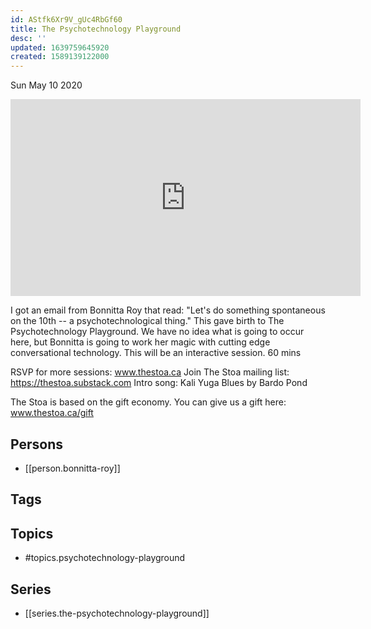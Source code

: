 ```yaml
---
id: AStfk6Xr9V_gUc4RbGf60
title: The Psychotechnology Playground
desc: ''
updated: 1639759645920
created: 1589139122000
---
```





Sun May 10 2020

<iframe width="560" height="315" src="https://www.youtube.com/embed/YrkFPaTr5fY" title="The Psychotechnology Playground w/ Bonnitta Roy (April 24th, 2020)" frameborder="0" allow="accelerometer; autoplay; clipboard-write; encrypted-media; gyroscope; picture-in-picture" allowfullscreen ></iframe>

I got an email from Bonnitta Roy that read: "Let's do something spontaneous on the 10th -- a psychotechnological thing." This gave birth to The Psychotechnology Playground. We have no idea what is going to occur here, but Bonnitta is going to work her magic with cutting edge conversational technology. This will be an interactive session. 60 mins

RSVP for more sessions: www.thestoa.ca
Join The Stoa mailing list: https://thestoa.substack.com
Intro song: Kali Yuga Blues by Bardo Pond

The Stoa is based on the gift economy. You can give us a gift here: www.thestoa.ca/gift

## Persons

- [[person.bonnitta-roy]]

## Tags



## Topics

- #topics.psychotechnology-playground

## Series

- [[series.the-psychotechnology-playground]]

